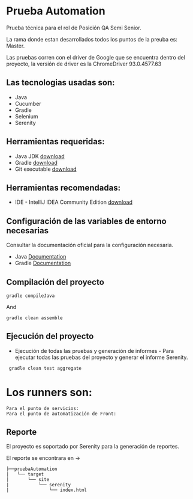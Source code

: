 # Prueba Automation
Prueba técnica para el rol de Posición QA Semi Senior.

La rama donde estan desarrollados todos los puntos de la preuba es: Master.

Las pruebas corren con el driver de Google que se encuentra dentro del proyecto, la versión de driver es la ChromeDriver 93.0.4577.63

## Las tecnologias usadas son:
* Java
* Cucumber
* Gradle
* Selenium
* Serenity

## Herramientas requeridas:

* Java JDK [download](https://www.oracle.com/java/technologies/javase/javase-jdk8-downloads.html)
* Gradle [download](https://gradle.org/install/)
* Git executable [download](https://git-scm.com/downloads)

## Herramientas recomendadas:

* IDE - IntelliJ IDEA Community Edition [download](https://www.jetbrains.com/idea/download)

## Configuración de las variables de entorno necesarias

Consultar la documentación oficial para la configuración necesaria.

* Java [Documentation](https://java.com/en/download/help/path.html)
* Gradle [Documentation](https://gradle.org/install/)

## Compilación del proyecto

```
gradle compileJava
```
And
``` 
gradle clean assemble
```

## Ejecución del proyecto

* Ejecución de todas las pruebas y generación de informes - Para ejecutar todas las pruebas del proyecto y generar el informe Serenity.
``` java
 gradle clean test aggregate
```

# Los runners son:
```
Para el punto de servicios: 
Para el punto de automatización de Front: 
```

## Reporte
El proyecto es soportado por Serenity para la generación de reportes.

El reporte se encontrara en ->

``` 
├──pruebaAutomation
|   └── target
|       └── site
|           └── serenity
|               └── index.html
```